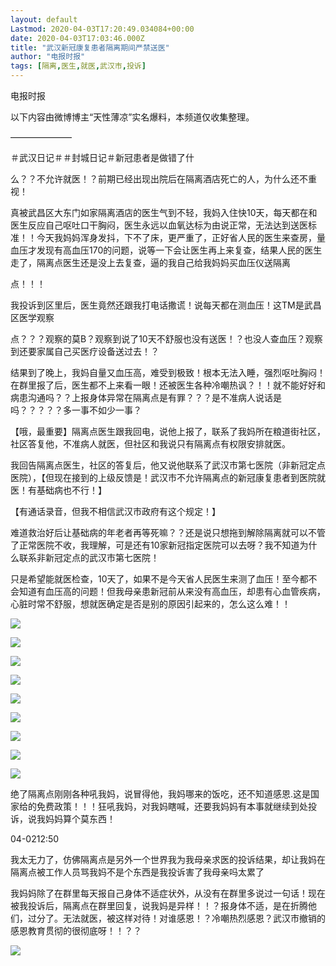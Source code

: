```yaml
---
layout: default
Lastmod: 2020-04-03T17:20:49.034084+00:00
date: 2020-04-03T17:03:46.000Z
title: "武汉新冠康复患者隔离期间严禁送医"
author: "电报时报"
tags: [隔离,医生,就医,武汉市,投诉]
---
```


电报时报  

以下内容由微博博主“天性薄凉”实名爆料，本频道仅收集整理。

———————

＃武汉日记＃＃封城日记＃新冠患者是做错了什

么？？不允许就医！？前期已经出现出院后在隔离酒店死亡的人，为什么还不重视！

真被武昌区大东门如家隔离酒店的医生气到不轻，我妈入住快10天，每天都在和医生反应自己呕吐口干胸闷，医生永远以血氧达标为由说正常，无法达到送医标准！！今天我妈妈浑身发抖，下不了床，更严重了，正好省人民的医生来查房，量血压才发现有高血压170的问题，说等一下会让医生再上来复查，结果人民的医生走了，隔离点医生还是没上去复查，逼的我自己给我妈妈买血压仪送隔离

点！！！

我投诉到区里后，医生竟然还跟我打电话撒谎！说每天都在测血压！这TM是武昌区医学观察

点？？？观察的莫B？观察到说了10天不舒服也没有送医！？也没人查血压？观察到还要家属自己买医疗设备送过去！？

结果到了晚上，我妈自量又血压高，难受到极致！根本无法入睡，强烈呕吐胸闷！在群里报了后，医生都不上来看一眼！还被医生各种冷嘲热讽？！！就不能好好和病患沟通吗？？上报身体异常在隔离点是有罪？？？是不准病人说话是吗？？？？？多一事不如少一事？

【哦，最重要】隔离点医生跟我回电，说他上报了，联系了我妈所在粮道街社区，社区答复他，不准病人就医，但社区和我说只有隔离点有权限安排就医。

我回告隔离点医生，社区的答复后，他又说他联系了武汉市第七医院（非新冠定点医院），【但现在接到的上级反馈是！武汉市不允许隔离点的新冠康复患者到医院就医！有基础病也不行！】

【有通话录音，但我不相信武汉市政府有这个规定！】

难道救治好后让基础病的年老者再等死嘛？？还是说只想拖到解除隔离就可以不管了正常医院不收，我理解，可是还有10家新冠指定医院可以去呀？我不知道为什么联系非新冠定点的武汉市第七医院！

只是希望能就医检查，10天了，如果不是今天省人民医生来测了血压！至今都不会知道有血压高的问题！但我母亲患新冠前从来没有高血压，却患有心血管疾病，心脏时常不舒服，想就医确定是否是别的原因引起来的，怎么这么难！！

![](https://images.weserv.nl/?url=/file/e42c9ceeea97bb8dd226d.jpg)

![](https://images.weserv.nl/?url=/file/f6e399715643c8701a643.jpg)

![](https://images.weserv.nl/?url=/file/690a82f17ab623f82aef3.jpg)

![](https://images.weserv.nl/?url=/file/055f98431ef76e05db626.jpg)

![](https://images.weserv.nl/?url=/file/dc8a4cab074f11193cfc3.jpg)

![](https://images.weserv.nl/?url=/file/fda9c7bd9dcb148cbb1bb.jpg)

![](https://images.weserv.nl/?url=/file/1166cf0337f46ecf413f9.jpg)

![](https://images.weserv.nl/?url=/file/fa775df65c4de9daea0ce.jpg)

![](https://images.weserv.nl/?url=/file/f51b1063bc3b93ffc821f.jpg)

绝了隔离点刚刚各种吼我妈，说冒得他，我妈哪来的饭吃，还不知道感恩.这是国家给的免费政策！！！狂吼我妈，对我妈瞎喊，还要我妈妈有本事就继续到处投诉，说我妈妈算个莫东西！

04-0212:50

我太无力了，仿佛隔离点是另外一个世界我为我母亲求医的投诉结果，却让我妈在隔离点被工作人员骂我妈不是个东西是我投诉害了我母亲吗太累了

我妈妈除了在群里每天报自己身体不适症状外，从没有在群里多说过一句话！现在被我投诉后，隔离点在群里回复，说我妈是异样！！？报身体不适，是在折腾他们，过分了。无法就医，被这样对待！对谁感恩！？冷嘲热烈感恩？武汉市撤销的感恩教育贯彻的很彻底呀！！？？

![](https://images.weserv.nl/?url=/file/a76b684aab4a32a997bf1.jpg)

